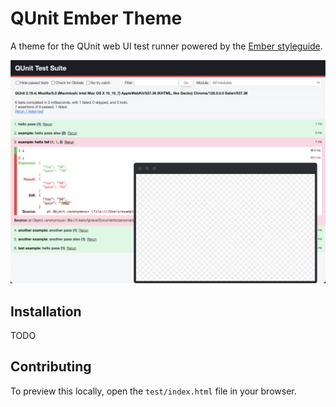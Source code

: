 # QUnit Ember Theme

A theme for the QUnit web UI test runner powered by the [Ember styleguide](https://github.com/ember-learn/ember-styleguide).

![Preview](preview.png)

## Installation

TODO

## Contributing

To preview this locally, open the `test/index.html` file in your browser.
